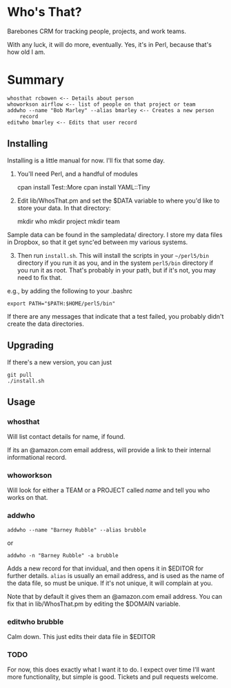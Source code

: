 # Who's That?

Barebones CRM for tracking people, projects, and work teams.

With any luck, it will do more, eventually. Yes, it's in Perl, because
that's how old I am.

# Summary

    whosthat rcbowen <-- Details about person
    whoworkson airflow <-- list of people on that project or team
    addwho --name "Bob Marley" --alias bmarley <-- Creates a new person
        record
    editwho bmarley <-- Edits that user record

## Installing

Installing is a little manual for now. I'll fix that some day.

1. You'll need Perl, and a handful of modules

    cpan install Test::More
    cpan install YAML::Tiny

2. Edit lib/WhosThat.pm and set the $DATA variable to where you'd like to
store your data. In that directory:

    mkdir who
    mkdir project
    mkdir team

Sample data can be found in the sampledata/ directory. I store my data
files in Dropbox, so that it get sync'ed between my various systems.

3. Then run `install.sh`.  This will install the scripts in your
`~/perl5/bin` directory if you run it as you, and in the system
`perl5/bin` directory if you run it as root. That's probably in your
path, but if it's not, you may need to fix that.

e.g., by adding the following to your .bashrc

    export PATH="$PATH:$HOME/perl5/bin"

If there are any messages that indicate that a test
failed, you probably didn't create the data directories.

## Upgrading

If there's a new version, you can just

    git pull
    ./install.sh

## Usage

### whosthat <name>

Will list contact details for name, if found.

If its an @amazon.com email address, will provide a link to their
internal informational record.

### whoworkson <name>

Will look for either a TEAM or a PROJECT called *name* and tell you
who works on that.

### addwho

    addwho --name "Barney Rubble" --alias brubble

or

    addwho -n "Barney Rubble" -a brubble

Adds a new record for that invidual, and then opens it in $EDITOR for
further details. `alias` is usually an email address, and is used as the
name of the data file, so must be unique. If it's not unique, it will
complain at you.

Note that by default it gives them an @amazon.com email address. You can
fix that in lib/WhosThat.pm by editing the $DOMAIN variable.

### editwho brubble

Calm down. This just edits their data file in $EDITOR

### TODO

For now, this does exactly what I want it to do. I expect over time I'll
want more functionality, but simple is good. Tickets and pull requests
welcome.

